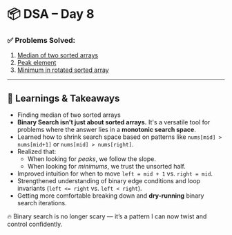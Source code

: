 # 📦 DSA – Day 8

### ✅ Problems Solved:
1. [Median of two sorted arrays](https://leetcode.com/problems/median-of-two-sorted-arrays/description/)
2. [Peak element](https://leetcode.com/problems/find-peak-element/)
3. [Minimum in rotated sorted array](https://leetcode.com/problems/find-minimum-in-rotated-sorted-array/description/)

---

## 🧠 Learnings & Takeaways
- Finding median of two sorted arrays
- **Binary Search isn’t just about sorted arrays.** It's a versatile tool for problems where the answer lies in a **monotonic search space**.
- Learned how to shrink search space based on patterns like `nums[mid] > nums[mid+1]` or `nums[mid] > nums[right]`.
- Realized that:
  - When looking for *peaks*, we follow the slope.
  - When looking for *minimums*, we trust the unsorted half.
- Improved intuition for when to move `left = mid + 1` vs. `right = mid`.
- Strengthened understanding of binary edge conditions and loop invariants (`left <= right` vs. `left < right`).
- Getting more comfortable breaking down and **dry-running** binary search iterations.

🔥 Binary search is no longer scary — it’s a pattern I can now twist and control confidently.
